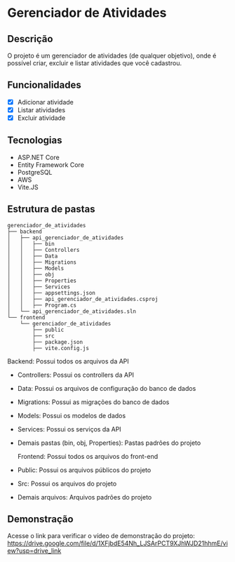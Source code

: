 # Gerenciador de Atividades

## Descrição

O projeto é um gerenciador de atividades (de qualquer objetivo), onde é possível criar, excluir e listar atividades que você cadastrou.

## Funcionalidades

- [x] Adicionar atividade
- [x] Listar atividades
- [x] Excluir atividade

## Tecnologias

- ASP.NET Core
- Entity Framework Core
- PostgreSQL
- AWS
- Vite.JS

## Estrutura de pastas

```
gerenciador_de_atividades
├── backend
│   ├── api_gerenciador_de_atividades
│   │   ├── bin
│   │   ├── Controllers
│   │   ├── Data
│   │   ├── Migrations
│   │   ├── Models
│   │   ├── obj
│   │   ├── Properties
│   │   ├── Services
│   │   ├── appsettings.json
│   │   ├── api_gerenciador_de_atividades.csproj
│   │   ├── Program.cs
│   └── api_gerenciador_de_atividades.sln
└── frontend
    └── gerenciador_de_atividades
        ├── public
        ├── src
        ├── package.json
        ├── vite.config.js

```

Backend: Possui todos os arquivos da API

- Controllers: Possui os controllers da API
- Data: Possui os arquivos de configuração do banco de dados
- Migrations: Possui as migrações do banco de dados
- Models: Possui os modelos de dados
- Services: Possui os serviços da API
- Demais pastas (bin, obj, Properties): Pastas padrões do projeto
  
  Frontend: Possui todos os arquivos do front-end
- Public: Possui os arquivos públicos do projeto
- Src: Possui os arquivos do projeto
- Demais arquivos: Arquivos padrões do projeto

## Demonstração

Acesse o link para verificar o vídeo de demonstração do projeto: https://drive.google.com/file/d/1XFjbdE54Nh_LJSArPCT9XJhWJD21hhmE/view?usp=drive_link
